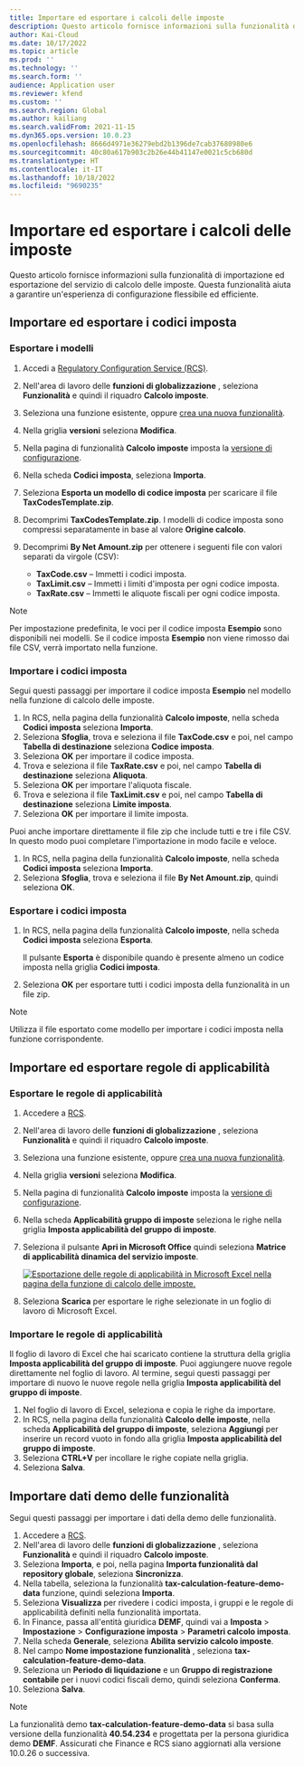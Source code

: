 ```yaml
---
title: Importare ed esportare i calcoli delle imposte
description: Questo articolo fornisce informazioni sulla funzionalità di importazione ed esportazione del servizio di calcolo delle imposte.
author: Kai-Cloud
ms.date: 10/17/2022
ms.topic: article
ms.prod: ''
ms.technology: ''
ms.search.form: ''
audience: Application user
ms.reviewer: kfend
ms.custom: ''
ms.search.region: Global
ms.author: kailiang
ms.search.validFrom: 2021-11-15
ms.dyn365.ops.version: 10.0.23
ms.openlocfilehash: 8666d4971e36279ebd2b1396de7cab37680980e6
ms.sourcegitcommit: 40c80a617b903c2b26e44b41147e0021c5cb680d
ms.translationtype: HT
ms.contentlocale: it-IT
ms.lasthandoff: 10/18/2022
ms.locfileid: "9690235"
---
```

# <a name="import-and-export-tax-calculations"></a>Importare ed esportare i calcoli delle imposte

Questo articolo fornisce informazioni sulla funzionalità di importazione ed esportazione del servizio di calcolo delle imposte. Questa funzionalità aiuta a garantire un'esperienza di configurazione flessibile ed efficiente.

## <a name="import-and-export-tax-codes"></a>Importare ed esportare i codici imposta

### <a name="export-templates"></a>Esportare i modelli

1. Accedi a [Regulatory Configuration Service (RCS)](https://marketing.configure.global.dynamics.com/).
2. Nell'area di lavoro delle **funzioni di globalizzazione** , seleziona **Funzionalità** e quindi il riquadro **Calcolo imposte**.
3. Seleziona una funzione esistente, oppure [crea una nuova funzionalità](global-get-started-with-tax-calculation-service.md#set-up-tax-calculation-in-rcs).
4. Nella griglia **versioni** seleziona **Modifica**.
5. Nella pagina di funzionalità **Calcolo imposte** imposta la [versione di configurazione](global-get-started-with-tax-calculation-service.md#set-up-tax-calculation-in-rcs).
6. Nella scheda **Codici imposta**, seleziona **Importa**.
7. Seleziona **Esporta un modello di codice imposta** per scaricare il file **TaxCodesTemplate.zip**.
8. Decomprimi **TaxCodesTemplate.zip**. I modelli di codice imposta sono compressi separatamente in base al valore **Origine calcolo**.
9. Decomprimi **By Net Amount.zip** per ottenere i seguenti file con valori separati da virgole (CSV):

    - **TaxCode.csv** – Immetti i codici imposta.
    - **TaxLimit.csv** – Immetti i limiti d'imposta per ogni codice imposta.
    - **TaxRate.csv** – Immetti le aliquote fiscali per ogni codice imposta.

> [!NOTE]
> Per impostazione predefinita, le voci per il codice imposta **Esempio** sono disponibili nei modelli. Se il codice imposta **Esempio** non viene rimosso dai file CSV, verrà importato nella funzione.

### <a name="import-tax-codes"></a>Importare i codici imposta

Segui questi passaggi per importare il codice imposta **Esempio** nel modello nella funzione di calcolo delle imposte.

1. In RCS, nella pagina della funzionalità **Calcolo imposte**, nella scheda **Codici imposta** seleziona **Importa**.
2. Seleziona **Sfoglia**, trova e seleziona il file **TaxCode.csv** e poi, nel campo **Tabella di destinazione** seleziona **Codice imposta**.
3. Seleziona **OK** per importare il codice imposta.
4. Trova e seleziona il file **TaxRate.csv** e poi, nel campo **Tabella di destinazione** seleziona **Aliquota**.
5. Seleziona **OK** per importare l'aliquota fiscale.
6. Trova e seleziona il file **TaxLimit.csv** e poi, nel campo **Tabella di destinazione** seleziona **Limite imposta**.
7. Seleziona **OK** per importare il limite imposta.

Puoi anche importare direttamente il file zip che include tutti e tre i file CSV. In questo modo puoi completare l'importazione in modo facile e veloce.

1. In RCS, nella pagina della funzionalità **Calcolo imposte**, nella scheda **Codici imposta** seleziona **Importa**.
2. Seleziona **Sfoglia**, trova e seleziona il file **By Net Amount.zip**, quindi seleziona **OK**.

### <a name="export-tax-codes"></a>Esportare i codici imposta

1. In RCS, nella pagina della funzionalità **Calcolo imposte**, nella scheda **Codici imposta** seleziona **Esporta**.

    Il pulsante **Esporta** è disponibile quando è presente almeno un codice imposta nella griglia **Codici imposta**.

2. Seleziona **OK** per esportare tutti i codici imposta della funzionalità in un file zip.

> [!NOTE]
> Utilizza il file esportato come modello per importare i codici imposta nella funzione corrispondente.

## <a name="import-and-export-applicability-rules"></a>Importare ed esportare regole di applicabilità

### <a name="export-applicability-rules"></a>Esportare le regole di applicabilità

1. Accedere a [RCS](https://marketing.configure.global.dynamics.com/).
2. Nell'area di lavoro delle **funzioni di globalizzazione** , seleziona **Funzionalità** e quindi il riquadro **Calcolo imposte**.
3. Seleziona una funzione esistente, oppure [crea una nuova funzionalità](global-get-started-with-tax-calculation-service.md#set-up-tax-calculation-in-rcs).
4. Nella griglia **versioni** seleziona **Modifica**.
5. Nella pagina di funzionalità **Calcolo imposte** imposta la [versione di configurazione](global-get-started-with-tax-calculation-service.md#set-up-tax-calculation-in-rcs).
6. Nella scheda **Applicabilità gruppo di imposte** seleziona le righe nella griglia **Imposta applicabilità del gruppo di imposte**.
7. Seleziona il pulsante **Apri in Microsoft Office** quindi seleziona **Matrice di applicabilità dinamica del servizio imposte**.

    [![Esportazione delle regole di applicabilità in Microsoft Excel nella pagina della funzione di calcolo delle imposte.](./media/tax-cal-import-export-1.png)](./media/tax-cal-import-export-1.png)

8. Seleziona **Scarica** per esportare le righe selezionate in un foglio di lavoro di Microsoft Excel.

### <a name="import-applicability-rules"></a>Importare le regole di applicabilità

Il foglio di lavoro di Excel che hai scaricato contiene la struttura della griglia **Imposta applicabilità del gruppo di imposte**. Puoi aggiungere nuove regole direttamente nel foglio di lavoro. Al termine, segui questi passaggi per importare di nuovo le nuove regole nella griglia **Imposta applicabilità del gruppo di imposte**.

1. Nel foglio di lavoro di Excel, seleziona e copia le righe da importare.
2. In RCS, nella pagina della funzionalità **Calcolo delle imposte**, nella scheda **Applicabilità del gruppo di imposte**, seleziona **Aggiungi** per inserire un record vuoto in fondo alla griglia **Imposta applicabilità del gruppo di imposte**.
3. Seleziona **CTRL+V** per incollare le righe copiate nella griglia.
4. Seleziona **Salva**.

## <a name="import-feature-demo-data"></a>Importare dati demo delle funzionalità

Segui questi passaggi per importare i dati della demo delle funzionalità.

1. Accedere a [RCS](https://marketing.configure.global.dynamics.com/).
2. Nell'area di lavoro delle **funzioni di globalizzazione** , seleziona **Funzionalità** e quindi il riquadro **Calcolo imposte**.
3. Seleziona **Importa**, e poi, nella pagina **Importa funzionalità dal repository globale**, seleziona **Sincronizza**. 
4. Nella tabella, seleziona la funzionalità **tax-calculation-feature-demo-data** funzione, quindi seleziona **Importa**.
5. Seleziona **Visualizza** per rivedere i codici imposta, i gruppi e le regole di applicabilità definiti nella funzionalità importata.
6. In Finance, passa all'entità giuridica **DEMF**, quindi vai a **Imposta** \> **Impostazione** \> **Configurazione imposta** \> **Parametri calcolo imposta**.
7. Nella scheda **Generale**, seleziona **Abilita servizio calcolo imposte**.
8. Nel campo **Nome impostazione funzionalità** , seleziona **tax-calculation-feature-demo-data**.
9. Seleziona un **Periodo di liquidazione** e un **Gruppo di registrazione contabile** per i nuovi codici fiscali demo, quindi seleziona **Conferma**.
10. Seleziona **Salva**.

> [!NOTE]
> La funzionalità demo **tax-calculation-feature-demo-data** si basa sulla versione della funzionalità **40.54.234** e progettata per la persona giuridica demo **DEMF**. Assicurati che Finance e RCS siano aggiornati alla versione 10.0.26 o successiva.
